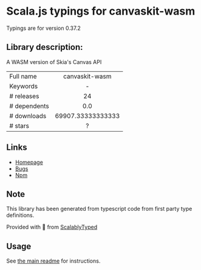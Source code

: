 
# Scala.js typings for canvaskit-wasm

Typings are for version 0.37.2

## Library description:
A WASM version of Skia's Canvas API

|                    |                 |
| ------------------ | :-------------: |
| Full name          | canvaskit-wasm |
| Keywords           | - |
| # releases         | 24 |
| # dependents       | 0.0 |
| # downloads        | 69907.33333333333 |
| # stars            | ? |

## Links
- [Homepage](https://github.com/google/skia/tree/main/modules/canvaskit)
- [Bugs](https://bugs.chromium.org/p/skia/issues/entry)
- [Npm](https://www.npmjs.com/package/canvaskit-wasm)
    


## Note
This library has been generated from typescript code from first party type definitions.

Provided with :purple_heart: from [ScalablyTyped](https://github.com/oyvindberg/ScalablyTyped)

## Usage
See [the main readme](../../readme.md) for instructions.


